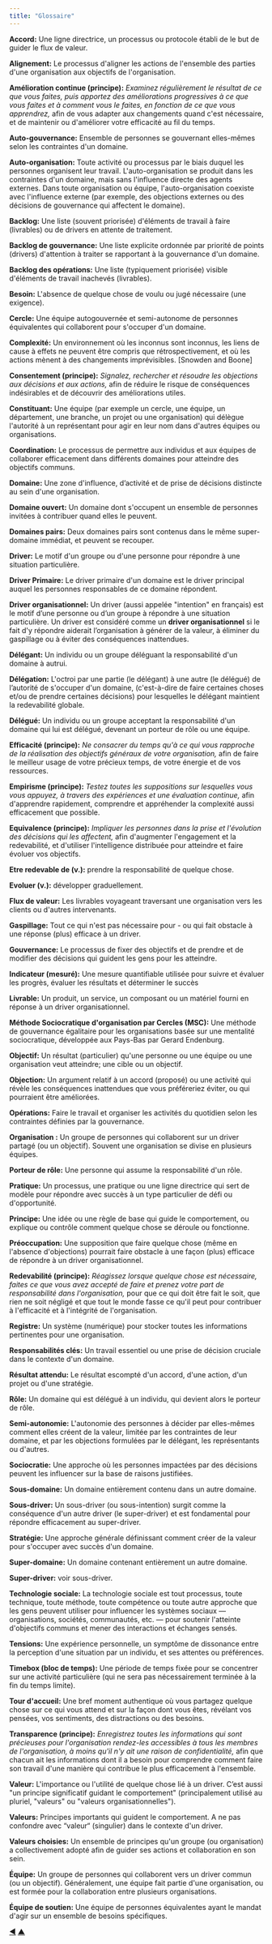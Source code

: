 ```yaml
---
title: "Glossaire"
---
```



**Accord:** Une ligne directrice, un processus ou protocole établi de le but de guider le flux de valeur.


**Alignement:** Le processus d'aligner les actions de l'ensemble des parties d'une organisation aux objectifs de l'organisation.


**Amélioration continue (principe):** *Examinez régulièrement le résultat de ce que vous faites, puis apportez des améliorations progressives à ce que vous faites et à comment vous le faites, en fonction de ce que vous apprendrez,* afin de vous adapter aux changements quand c'est nécessaire, et de maintenir ou d'améliorer votre efficacité au fil du temps.


**Auto-gouvernance:** Ensemble de personnes se gouvernant elles-mêmes selon les contraintes d'un domaine.


**Auto-organisation:** Toute activité ou processus par le biais duquel les personnes organisent leur travail. L'auto-organisation se produit dans les contraintes d'un domaine, mais sans l'influence directe des agents externes. Dans toute organisation ou équipe, l'auto-organisation coexiste avec l'influence externe (par exemple, des objections externes ou des décisions de gouvernance qui affectent le domaine).


**Backlog:** Une liste (souvent priorisée)  d'éléments de travail à faire (livrables) ou de drivers en attente de traitement.


**Backlog de gouvernance:** Une liste explicite ordonnée par priorité de points (drivers) d'attention à traiter se rapportant à la gouvernance d'un domaine.


**Backlog des opérations:** Une liste (typiquement priorisée) visible d'éléments de travail inachevés (livrables).


**Besoin:** L'absence de quelque chose de voulu ou jugé nécessaire (une exigence).


**Cercle:** Une équipe autogouvernée et semi-autonome de personnes équivalentes qui collaborent pour s'occuper d'un domaine.


**Complexité:** Un environnement où les inconnus sont inconnus, les liens de cause à effets ne peuvent être compris que rétrospectivement, et où les actions mènent à des changements imprévisibles. [Snowden and Boone]


**Consentement (principe):** *Signalez, rechercher et résoudre les objections aux décisions et aux actions,* afin de réduire le risque de conséquences indésirables et de découvrir des améliorations utiles.


**Constituant:** Une équipe (par exemple un cercle, une équipe, un département, une branche, un projet ou une organisation) qui délègue l'autorité à un représentant pour agir en leur nom dans d'autres équipes ou organisations.


**Coordination:** Le processus de permettre aux individus et aux équipes de collaborer efficacement dans différents domaines pour atteindre des objectifs communs.


**Domaine:** Une zone d'influence, d’activité et de prise de décisions distincte au sein d'une organisation.


**Domaine ouvert:** Un domaine dont s'occupent un ensemble de personnes invitées à contribuer quand elles le peuvent.


**Domaines pairs:** Deux domaines pairs sont contenus dans le même super-domaine immédiat, et peuvent se recouper.


**Driver:** Le motif d'un groupe ou d'une personne pour répondre à une situation particulière.


**Driver Primaire:** Le driver primaire d'un domaine est le driver principal auquel les personnes responsables de ce domaine répondent.


**Driver organisationnel:** Un driver (aussi appelée "intention" en français) est le motif d’une personne ou d’un groupe à répondre à une situation particulière. Un driver est considéré comme un **driver organisationnel** si le fait d'y répondre aiderait l’organisation à générer de la valeur, à éliminer du gaspillage ou à éviter des conséquences inattendues.


**Délégant:** Un individu ou un groupe déléguant la responsabilité d'un domaine à autrui.


**Délégation:** L'octroi par une partie (le délégant) à une autre (le délégué) de l’autorité de s'occuper d'un domaine, (c'est-à-dire de faire certaines choses et/ou de prendre certaines décisions) pour lesquelles le délégant maintient la redevabilité globale.


**Délégué:** Un individu ou un groupe acceptant la responsabilité d'un domaine qui lui est délégué, devenant un porteur de rôle ou une équipe.


**Efficacité (principe):** *Ne consacrer du temps qu'à ce qui vous rapproche de la réalisation des objectifs généraux de votre organisation,* afin de faire le meilleur usage de votre précieux temps, de votre énergie et de vos ressources.


**Empirisme (principe):** *Testez toutes les suppositions sur lesquelles vous vous appuyez, à travers des expériences et une évaluation continue,* afin d'apprendre rapidement, comprendre et appréhender la complexité aussi efficacement que possible.


**Equivalence (principe):** *Impliquer les personnes dans la prise et l'évolution des décisions qui les affectent,* afin d'augmenter l'engagement et la redevabilité, et d'utiliser l'intelligence distribuée pour atteindre et faire évoluer vos objectifs.


**Etre redevable de (v.):** prendre la responsabilité de quelque chose.


**Evoluer (v.):** développer graduellement.


**Flux de valeur:** Les livrables voyageant traversant une organisation vers les clients ou d'autres intervenants.


**Gaspillage:** Tout ce qui n'est pas nécessaire pour - ou qui fait obstacle à une réponse (plus) efficace à un driver.


**Gouvernance:** Le processus de fixer des objectifs et de prendre et de modifier des décisions qui guident les gens pour les atteindre.


**Indicateur (mesuré):** Une mesure quantifiable utilisée pour suivre et évaluer les progrès, évaluer les résultats et déterminer le succès


**Livrable:** Un produit, un service, un composant ou un matériel fourni en réponse à un driver organisationnel.


**Méthode Sociocratique d'organisation par Cercles (MSC):** Une méthode de gouvernance égalitaire pour les organisations basée sur une mentalité sociocratique, développée aux Pays-Bas par Gerard Endenburg.


**Objectif:** Un résultat (particulier) qu'une personne ou une équipe ou une organisation veut atteindre; une cible ou un objectif.


**Objection:** Un argument relatif à un accord (proposé) ou une activité qui révèle les conséquences inattendues que vous préféreriez éviter, ou qui pourraient être améliorées.


**Opérations:** Faire le travail et organiser les activités du quotidien selon les contraintes définies par la gouvernance.


**Organisation :** Un groupe de personnes qui collaborent sur un driver partagé (ou un objectif). Souvent une organisation se divise en plusieurs équipes.


**Porteur de rôle:** Une personne qui assume la responsabilité d'un rôle.


**Pratique:** Un processus, une pratique ou une ligne directrice qui sert de modèle pour répondre avec succès à un type particulier de défi ou d'opportunité.


**Principe:** Une idée ou une règle de base qui guide le comportement, ou explique ou contrôle comment quelque chose se déroule ou fonctionne.


**Préoccupation:** Une supposition que faire quelque chose (même en l'absence d'objections) pourrait faire obstacle à une façon (plus) efficace de répondre à un driver organisationnel.


**Redevabilité (principe):** *Réagissez lorsque quelque chose est nécessaire, faites ce que vous avez accepté de faire et prenez votre part de responsabilité dans  l'organisation,* pour que ce qui doit être fait le soit, que rien ne soit négligé et que tout le monde fasse ce qu'il peut pour contribuer à l'efficacité et à l'intégrité de l'organisation.


**Registre:** Un système (numérique) pour stocker toutes les informations pertinentes pour une organisation.


**Responsabilités clés:** Un travail essentiel ou une prise de décision cruciale dans le contexte d'un domaine.


**Résultat attendu:** Le résultat escompté d'un accord, d'une action, d'un projet ou d'une stratégie.


**Rôle:** Un domaine qui est délégué à un individu, qui devient alors le porteur de rôle.


**Semi-autonomie:** L'autonomie des personnes à décider par elles-mêmes comment elles créent de la valeur, limitée par les contraintes de leur domaine, et par les objections formulées par le délégant, les représentants ou d'autres.


**Sociocratie:** Une approche où les personnes impactées par des décisions peuvent les influencer sur la base de raisons justifiées.


**Sous-domaine:** Un domaine entièrement contenu dans un autre domaine.


**Sous-driver:** Un sous-driver (ou sous-intention) surgit comme la conséquence d'un autre driver (le super-driver) et est fondamental pour répondre efficacement au super-driver.


**Stratégie:** Une approche générale définissant comment créer de la valeur pour s'occuper avec succès d'un domaine.


**Super-domaine:** Un domaine contenant entièrement un autre domaine.


**Super-driver:** voir sous-driver.


**Technologie sociale:** La technologie sociale est tout processus, toute technique, toute méthode, toute compétence ou toute autre approche que les gens peuvent utiliser pour influencer les systèmes sociaux — organisations, sociétés, communautés, etc. — pour soutenir l'atteinte d'objectifs communs et mener des interactions et échanges sensés.


**Tensions:** Une expérience personnelle, un symptôme de dissonance entre la perception d'une situation par un individu, et ses attentes ou préférences.


**Timebox (bloc de temps):** Une période de temps fixée pour se concentrer sur une activité particulière (qui ne sera pas nécessairement terminée à la fin du temps limite).


**Tour d'accueil:** Une bref moment authentique où vous partagez quelque chose sur ce qui vous attend et sur la façon dont vous êtes, révélant vos pensées, vos sentiments, des distractions ou des besoins.


**Transparence (principe):** *Enregistrez toutes les informations qui sont précieuses pour l'organisation rendez-les accessibles à tous les membres de l'organisation, à moins qu'il n'y ait une raison de confidentialité,* afin que chacun ait les informations dont il a besoin pour comprendre comment faire son travail d'une manière qui contribue le plus efficacement à l'ensemble.


**Valeur:** L'importance ou l'utilité de quelque chose lié à un driver. C’est aussi "un principe significatif guidant le comportement" (principalement utilisé au pluriel, "valeurs" ou "valeurs organisationnelles").


**Valeurs:** Principes importants qui guident le comportement. A ne pas confondre avec “valeur“ (singulier) dans le contexte d'un driver.


**Valeurs choisies:** Un ensemble de principes qu'un groupe (ou organisation) a collectivement adopté afin de guider ses actions et collaboration en son sein.


**Équipe:** Un groupe de personnes qui collaborent vers un driver commun (ou un objectif). Généralement, une équipe fait partie d'une organisation, ou est formée pour la collaboration entre plusieurs organisations.


**Équipe de soutien:** Une équipe de personnes équivalentes ayant le mandat d'agir sur un ensemble de besoins spécifiques.





<div class="bottom-nav">
<a href="authors.html" title="Retour à : Auteurs">◀</a> <a href="appendix.html" title="Remonter: Annexe">▲</a>
</div>
